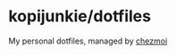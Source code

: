 # kopijunkie/dotfiles

My personal dotfiles, managed by [chezmoi](https://github.com/twpayne/chezmoi)
